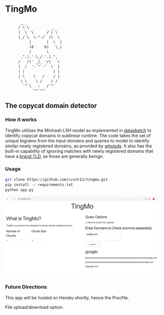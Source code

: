 # TingMo

```
       __
      / \`\          __
      |  \ `\      /`/ \
      \_/`\  \-"-/` /\  \
           |       |  \  |
           (d     b)   \_/
           /       \
       ,".|.'.\_/.'.|.",
      /   /\' _|_ '/\   \
      |  /  '-`"`-'  \  |
      | |             | |
      | \    \   /    / |
       \ \    \ /    / /
        `"`\   :   /'"`
            `""`""`

```

## The copycat domain detector

### How it works

TingMo utilizes the Minhash LSH model as implemented in [datasketch](https://ekzhu.github.io/datasketch/lsh.html)
to identify copycat domains in sublinear runtime. The code takes the set
of unique bigrams from the input domains and queries to model to identify
similar newly registered domains, as provided by [whoisds](https://whoisds.com/newly-registered-domains). 
It also has the built-in capability of ignoring matches with newly registered domains 
that have a [brand TLD](https://dotbrandobservatory.com/dashboard/dot-brand-dashboard/), 
as those are generally benign.

### Usage

```bash
git clone https://github.com/cvint13/tingmo.git
pip install -r requirements.txt
python app.py

``` 

![screenshot](screenshot.png)

### Future Directions

This app will be hosted on Heroku shortly, hence the Procfile.

File upload/download option.